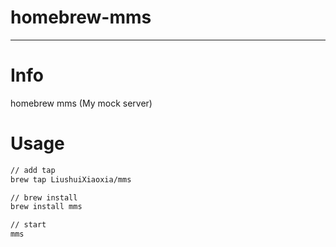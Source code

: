 # homebrew-mms

---

# Info

homebrew mms (My mock server)

# Usage

```bash
// add tap
brew tap LiushuiXiaoxia/mms

// brew install
brew install mms

// start
mms 
```
